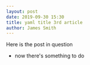 ```yaml
---
layout: post
date: 2019-09-30 15:30
title: yaml title 3rd article
author: James Smith
---
```


Here is the post in question
* now there's something to do